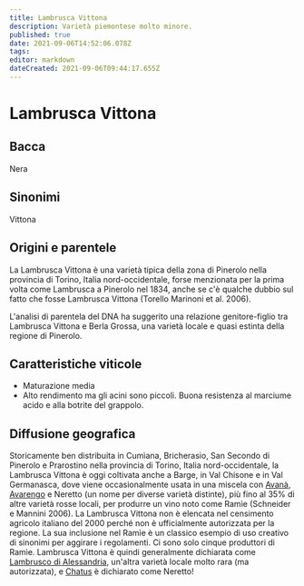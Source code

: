 ```yaml
---
title: Lambrusca Vittona
description: Varietà piemontese molto minore.
published: true
date: 2021-09-06T14:52:06.078Z
tags: 
editor: markdown
dateCreated: 2021-09-06T09:44:17.655Z
---
```


# Lambrusca Vittona

## Bacca
Nera
## Sinonimi
Vittona

## Origini e parentele
La Lambrusca Vittona è una varietà tipica della zona di Pinerolo nella provincia di Torino, Italia nord-occidentale, forse menzionata per la prima volta come Lambrusca a Pinerolo nel 1834, anche se c'è qualche dubbio sul fatto che fosse Lambrusca Vittona (Torello Marinoni et al. 2006).

L'analisi di parentela del DNA ha suggerito una relazione genitore-figlio tra Lambrusca Vittona e Berla Grossa, una varietà locale e quasi estinta della regione di Pinerolo.

## Caratteristiche viticole
- Maturazione media
- Alto rendimento ma gli acini sono piccoli. Buona resistenza al marciume acido e alla botrite del grappolo.

## Diffusione geografica
Storicamente ben distribuita in Cumìana, Bricherasio, San Secondo di Pinerolo e Prarostino nella provincia di Torino, Italia nord-occidentale, la Lambrusca Vittona è oggi coltivata anche a Barge, in Val Chisone e in Val Germanasca, dove viene occasionalmente usata in una miscela con [Avanà](/vitigni/bacca-nera/avana), [Avarengo](/vitigni/bacca-nera/avarengo) e Neretto (un nome per diverse varietà distinte), più fino al 35% di altre varietà rosse locali, per produrre un vino noto come Ramìe (Schneider e Mannini 2006). La Lambrusca Vittona non è elencata nel censimento agricolo italiano del 2000 perché non è ufficialmente autorizzata per la regione. La sua inclusione nel Ramìe è un classico esempio di uso creativo di sinonimi per aggirare i regolamenti. Ci sono solo cinque produttori di Ramìe. Lambrusca Vittona è quindi generalmente dichiarata come [Lambrusco di Alessandria](/vitigni/bacca-nera/lambrusco-di-alessandria), un'altra varietà locale molto rara (ma autorizzata), e [Chatus](/vitigni/bacca-nera/chatus) è dichiarato come Neretto!